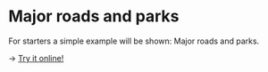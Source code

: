 Major roads and parks
=====================
For starters a simple example will be shown: Major roads and parks.

&rarr; [Try it online!](http://pgmapcss.openstreetbrowser.org/?style=86f2f&zoom=15&lat=48.1993&lon=16.3374)
